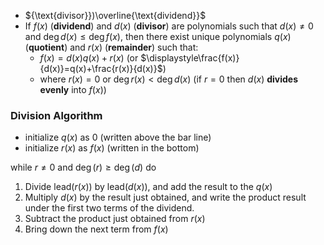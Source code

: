 
- ${\text{divisor}})\overline{\text{dividend}}$
- If $f(x)$ (**dividend**) and $d(x)$ (**divisor**) are polynomials such that $d(x)\neq 0$ and $\deg{d(x)}\leq\deg f(x)$, then there exist unique polynomials $q(x)$ (**quotient**) and $r(x)$ (**remainder**) such that: 
	- $f(x)=d(x)q(x)+r(x)$ (or $\displaystyle\frac{f(x)}{d(x)}=q(x)+\frac{r(x)}{d(x)}$)
	- where $r(x)=0$ or $\deg{r(x)} <\deg{d(x)}$ (if $r=0$ then $d(x)$ **divides evenly** into $f(x)$)

### Division Algorithm 

- initialize $q(x)$ as $0$ (written above the bar line)
- initialize $r(x)$ as $f(x)$ (written in the bottom)

while $r\neq0$ and $\deg(r) \geq \deg(d)$ do

1. Divide $\text{lead}(r(x))$ by $\text{lead}(d(x))$, and add the result to the $q(x)$
2. Multiply $d(x)$ by the result just obtained, and write the product result under the first two terms of the dividend.
3. Subtract the product just obtained from $r(x)$
4. Bring down the next term from $f(x)$


